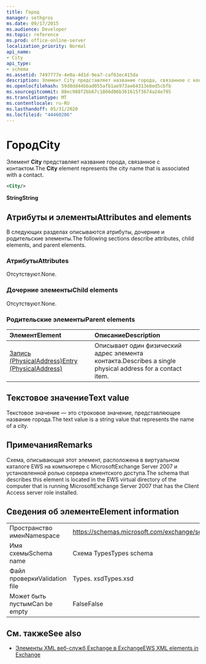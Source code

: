 ```yaml
---
title: Город
manager: sethgros
ms.date: 09/17/2015
ms.audience: Developer
ms.topic: reference
ms.prod: office-online-server
localization_priority: Normal
api_name:
- City
api_type:
- schema
ms.assetid: 7497777e-4e0a-4d1d-9ea7-caf63ec415da
description: Элемент City представляет название города, связанное с контактом.
ms.openlocfilehash: 59d8dd44bbad055afb1ae973ae64313e8ed5cbfb
ms.sourcegitcommit: 88ec988f2bb67c1866d06b361615f3674a24e795
ms.translationtype: MT
ms.contentlocale: ru-RU
ms.lasthandoff: 05/31/2020
ms.locfileid: "44460206"
---
```

# <a name="city"></a><span data-ttu-id="73b35-103">Город</span><span class="sxs-lookup"><span data-stu-id="73b35-103">City</span></span>

<span data-ttu-id="73b35-104">Элемент **City** представляет название города, связанное с контактом.</span><span class="sxs-lookup"><span data-stu-id="73b35-104">The **City** element represents the city name that is associated with a contact.</span></span> 
  
```xml
<City/>
```

 <span data-ttu-id="73b35-105">**String**</span><span class="sxs-lookup"><span data-stu-id="73b35-105">**String**</span></span>
## <a name="attributes-and-elements"></a><span data-ttu-id="73b35-106">Атрибуты и элементы</span><span class="sxs-lookup"><span data-stu-id="73b35-106">Attributes and elements</span></span>

<span data-ttu-id="73b35-107">В следующих разделах описываются атрибуты, дочерние и родительские элементы.</span><span class="sxs-lookup"><span data-stu-id="73b35-107">The following sections describe attributes, child elements, and parent elements.</span></span>
  
### <a name="attributes"></a><span data-ttu-id="73b35-108">Атрибуты</span><span class="sxs-lookup"><span data-stu-id="73b35-108">Attributes</span></span>

<span data-ttu-id="73b35-109">Отсутствуют.</span><span class="sxs-lookup"><span data-stu-id="73b35-109">None.</span></span>
  
### <a name="child-elements"></a><span data-ttu-id="73b35-110">Дочерние элементы</span><span class="sxs-lookup"><span data-stu-id="73b35-110">Child elements</span></span>

<span data-ttu-id="73b35-111">Отсутствуют.</span><span class="sxs-lookup"><span data-stu-id="73b35-111">None.</span></span>
  
### <a name="parent-elements"></a><span data-ttu-id="73b35-112">Родительские элементы</span><span class="sxs-lookup"><span data-stu-id="73b35-112">Parent elements</span></span>

|<span data-ttu-id="73b35-113">**Элемент**</span><span class="sxs-lookup"><span data-stu-id="73b35-113">**Element**</span></span>|<span data-ttu-id="73b35-114">**Описание**</span><span class="sxs-lookup"><span data-stu-id="73b35-114">**Description**</span></span>|
|:-----|:-----|
|[<span data-ttu-id="73b35-115">Запись (PhysicalAddress)</span><span class="sxs-lookup"><span data-stu-id="73b35-115">Entry (PhysicalAddress)</span></span>](entry-physicaladdress.md) <br/> |<span data-ttu-id="73b35-116">Описывает один физический адрес элемента контакта.</span><span class="sxs-lookup"><span data-stu-id="73b35-116">Describes a single physical address for a contact item.</span></span>  <br/> |
   
## <a name="text-value"></a><span data-ttu-id="73b35-117">Текстовое значение</span><span class="sxs-lookup"><span data-stu-id="73b35-117">Text value</span></span>

<span data-ttu-id="73b35-118">Текстовое значение — это строковое значение, представляющее название города.</span><span class="sxs-lookup"><span data-stu-id="73b35-118">The text value is a string value that represents the name of a city.</span></span>
  
## <a name="remarks"></a><span data-ttu-id="73b35-119">Примечания</span><span class="sxs-lookup"><span data-stu-id="73b35-119">Remarks</span></span>

<span data-ttu-id="73b35-120">Схема, описывающая этот элемент, расположена в виртуальном каталоге EWS на компьютере с MicrosoftExchange Server 2007 и установленной ролью сервера клиентского доступа.</span><span class="sxs-lookup"><span data-stu-id="73b35-120">The schema that describes this element is located in the EWS virtual directory of the computer that is running MicrosoftExchange Server 2007 that has the Client Access server role installed.</span></span>
  
## <a name="element-information"></a><span data-ttu-id="73b35-121">Сведения об элементе</span><span class="sxs-lookup"><span data-stu-id="73b35-121">Element information</span></span>

|||
|:-----|:-----|
|<span data-ttu-id="73b35-122">Пространство имен</span><span class="sxs-lookup"><span data-stu-id="73b35-122">Namespace</span></span>  <br/> |https://schemas.microsoft.com/exchange/services/2006/types  <br/> |
|<span data-ttu-id="73b35-123">Имя схемы</span><span class="sxs-lookup"><span data-stu-id="73b35-123">Schema name</span></span>  <br/> |<span data-ttu-id="73b35-124">Схема Types</span><span class="sxs-lookup"><span data-stu-id="73b35-124">Types schema</span></span>  <br/> |
|<span data-ttu-id="73b35-125">Файл проверки</span><span class="sxs-lookup"><span data-stu-id="73b35-125">Validation file</span></span>  <br/> |<span data-ttu-id="73b35-126">Types. xsd</span><span class="sxs-lookup"><span data-stu-id="73b35-126">Types.xsd</span></span>  <br/> |
|<span data-ttu-id="73b35-127">Может быть пустым</span><span class="sxs-lookup"><span data-stu-id="73b35-127">Can be empty</span></span>  <br/> |<span data-ttu-id="73b35-128">False</span><span class="sxs-lookup"><span data-stu-id="73b35-128">False</span></span>  <br/> |
   
## <a name="see-also"></a><span data-ttu-id="73b35-129">См. также</span><span class="sxs-lookup"><span data-stu-id="73b35-129">See also</span></span>



- [<span data-ttu-id="73b35-130">Элементы XML веб-служб Exchange в Exchange</span><span class="sxs-lookup"><span data-stu-id="73b35-130">EWS XML elements in Exchange</span></span>](ews-xml-elements-in-exchange.md)

